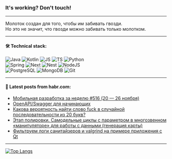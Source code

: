### It's working? Don't touch!

---
Молоток создан для того, чтобы им забивать гвозди. <br>
Но это не значит, что гвозди можно забивать только молотком.

---

#### 🛠️ Technical stack:

![Java](https://img.shields.io/badge/Java-informational?logo=Oracle&style=flat&logoColor=white&color=FF4500)
![Kotlin](https://img.shields.io/badge/Kotlin-informational?logo=Kotlin&style=flat&logoColor=white&color=774D97)
![JS](https://img.shields.io/badge/JS-informational?logo=javaScript&style=flat&logoColor=black&color=F7Df1E)
![TS](https://img.shields.io/badge/TypeScript-informational?logo=typeScript&style=flat&logoColor=black&color=017acc)
![Python](https://img.shields.io/badge/Python-informational?logo=Python&style=flat&logoColor=black&color=ffdd54) <br>
![Spring](https://img.shields.io/badge/SpringBoot-informational?logo=SpringBoot&style=flat&logoColor=white&color=6DB33F) 
![Next](https://img.shields.io/badge/Next.js-informational?logo=Next.js&style=flat&logoColor=white&color=3671a1)
![Nest](https://img.shields.io/badge/NestJS-informational?logo=NestJS&style=flat&logoColor=white&color=E0234E)
![NodeJS](https://img.shields.io/badge/NodeJS-informational?logo=node.js&style=flat&logoColor=white&color=70A760) <br>
![PostgreSQL](https://img.shields.io/badge/PostgreSQL-informational?logo=PostgreSQL&style=flat&logoColor=white&color=DAA520)
![MongoDB](https://img.shields.io/badge/MongoDB-informational?logo=MongoDB&style=flat&logoColor=white&color=870000)
![Git](https://img.shields.io/badge/Git-informational?logo=git&style=flat&logoColor=white&color=f74e28)

___

#### 💬 Latest posts from habr.com:

<!-- BLOG-POST-LIST:START -->
- [Мобильная разработка за неделю #516 &lpar;20 — 26 ноября&rpar;](https://habr.com/ru/companies/productivity_inside/articles/776552/?utm_source=habrahabr&utm_medium=rss&utm_campaign=776552)
- [OpenAPI/Swagger для начинающих](https://habr.com/ru/articles/776538/?utm_source=habrahabr&utm_medium=rss&utm_campaign=776538)
- [Какова вероятность найти слово fuck в случайной последовательности из 20 букв?](https://habr.com/ru/articles/510554/?utm_source=habrahabr&utm_medium=rss&utm_campaign=510554)
- [Этап полировки. Самодельные циклы с параметром в многозвенном «манипуляторе» для работы с данными &lpar;генерация карты&rpar;](https://habr.com/ru/articles/769972/?utm_source=habrahabr&utm_medium=rss&utm_campaign=769972)
- [Фильтруем логи санитайзеров и valgrind на примере приложения с Qt](https://habr.com/ru/companies/stc_spb/articles/776528/?utm_source=habrahabr&utm_medium=rss&utm_campaign=776528)
<!-- BLOG-POST-LIST:END -->

---
[![Top Langs](https://github-readme-stats-git-master-advtsetting-gmailcom.vercel.app/api/top-langs/?username=zloylis&langs_count=10&hide_title=false&title_color=e6edf3&size_weight=0.5&count_weight=0.5&layout=compact&hide_border=true&theme=dracula)](https://github.com/zloylis)

<!-- ![GitHub stats](https://github-readme-stats-git-master-advtsetting-gmailcom.vercel.app/api?username=zloylis&show_icons=true&hide_border=true&theme=dracula&hide_title=true&include_all_commits=true&count_private=true&hide=contribs&hide_rank=true) -->
